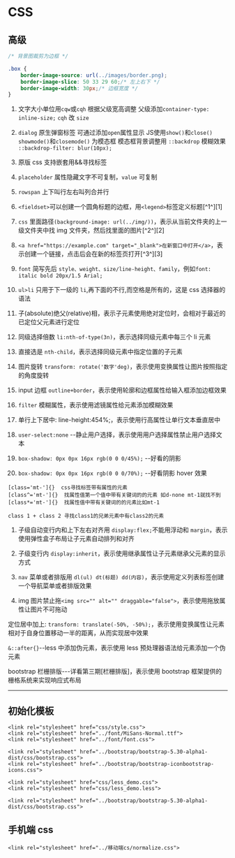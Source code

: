 # CSS

## 高级
```css
/* 背景图裁剪为边框 */

.box {
    border-image-source: url(../images/border.png);
    border-image-slice: 50 33 29 60;/* 左上右下 */
    border-image-width: 30px;/* 边框宽度 */
}

```

1. 文字大小单位用`cqw`或`cqh` 根据父级宽高调整 父级添加`container-type: inline-size;` `cqh` 改 `size`

2. `dialog` 原生弹窗标签 可通过添加`open`属性显示 JS使用`show()`和`close()` `showmode()`和`closemode()` 为模态框 模态框背景调整用 `::backdrop` 模糊效果 `::backdrop-filter: blur(10px);`

3. 原版 css 支持嵌套用&&寻找标签

4. `placeholder` 属性隐藏文字不可复制，`value` 可复制

5. `rowspan` 上下叫行左右叫列合并行

6. `<fieldset>`可以创建一个圆角标题的边框，用`<legend>`标签定义标题[^1^][1]

7. `css` 里面路径`(background-image: url(../img/))`，表示从当前文件夹的上一级文件夹中找 img 文件夹，然后找里面的图片[^2^][2]

8. `<a href="https://example.com" target="_blank">在新窗口中打开</a>`，表示创建一个链接，点击后会在新的标签页打开[^3^][3]

9. `font` 简写先后 `style、weight、size/line-height、family`，例如`font: italic bold 20px/1.5 Arial;`

10. `ul>li` 只用于下一级的 `li`,再下面的不行,而空格是所有的，这是 css 选择器的语法

11. 子(absolute)绝父(relative)相，表示子元素使用绝对定位时，会相对于最近的已定位父元素进行定位

12. 同级选择倍数 `li:nth-of-type(3n)`，表示选择同级元素中每三个 li 元素

13. 直接选是 `nth-child`，表示选择同级元素中指定位置的子元素

14. 图片旋转 `transform: rotate('数字'deg)`，表示使用变换属性让图片按照指定的角度旋转

15. input 边框 `outline+border`，表示使用轮廓和边框属性给输入框添加边框效果

16. `filter` 模糊属性，表示使用滤镜属性给元素添加模糊效果

17. 单行上下居中: line-height:454%;，表示使用行高属性让单行文本垂直居中

18. `user-select:none` --静止用户选择，表示使用用户选择属性禁止用户选择文本

19. `box-shadow: 0px 0px 16px rgb(0 0 0/45%);` --好看的阴影

20. `box-shadow: 0px 0px 16px rgb(0 0 0/70%);` --好看阴影 hover 效果

```
[class='mt-']{}  css寻找标签带有属性的元素
[class^='mt-']{}  找属性值第一个值中带有关键词的的元素 如d-none mt-1就找不到
[class*='mt-']{}  找属性值中带有关键词的的元素比如mt-1

class 1 + class 2 寻找class1的兄弟元素中有class2的元素
```

1. 子级自动变行内和上下左右对齐用 `display:flex;`不能用浮动和 `margin`，表示使用弹性盒子布局让子元素自动排列和对齐

1. 子级变行内 `display:inherit`，表示使用继承属性让子元素继承父元素的显示方式
1. `nav` 菜单或者排版用 `dl(ul) dt(标题) dd(内容)`，表示使用定义列表标签创建一个导航菜单或者排版效果
1. img 图片禁止拖`<img src="" alt="" draggable="false">`，表示使用拖放属性让图片不可拖动

定位居中加上: `transform: translate(-50%, -50%);`，表示使用变换属性让元素相对于自身位置移动一半的距离，从而实现居中效果

`&::after{}`--less 中添加伪元素，表示使用 less 预处理器语法给元素添加一个伪元素

bootstrap 栏栅排版---详看第三期[栏栅排版]，表示使用 bootstrap 框架提供的栅格系统来实现响应式布局

---

## 初始化模板

```
<link rel="stylesheet" href="css/style.css">
<link rel="stylesheet" href="../font/MiSans-Normal.ttf">
<link rel="stylesheet" href="../font/font.css">

<link rel="stylesheet" href="../bootstrap/bootstrap-5.30-alpha1-dist/css/bootstrap.css">
<link rel="stylesheet" href="../bootstrap/bootstrap-iconbootstrap-icons.css">

<link rel="stylesheet" href="css/less_demo.css">
<link rel="stylesheet" href="css/less_demo.less">

<link rel="stylesheet" href="../bootstrap/bootstrap-5.30-alpha1-dist/css/bootstrap.css">
```

## 手机端 css

```
<link rel="stylesheet" href="../移动端cs/normalize.css">
```
